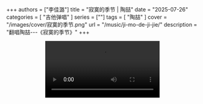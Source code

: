 +++
authors = ["李佳潞"]
title = "寂寞的季节 | 陶喆"
date = "2025-07-26"
categories = [
    "吉他弹唱"
]
series = [""]
tags = [
    "陶喆"
]
cover = "/images/cover/寂寞的季节.png"
url = "/music/ji-mo-de-ji-jie/"
description = "翻唱陶喆---《寂寞的季节》"
+++
<!DOCTYPE html>
<html lang="zh-CN">
<head>
    <meta charset="UTF-8">
    <meta name="viewport" content="width=device-width, initial-scale=1.0">
    <link rel="stylesheet" href="/assets/css/styles.css">
    <script src="/assets/js/toc.js"></script>    
</head>
<body>
    <article>
                    <section>
            <div class="container" style="display: flex; justify-content: center;">
              <video controls style="max-width:100%; height:auto;">
                <source src="https://pub-5b6dc435fbf3499ca474b4b6941cb647.r2.dev/%E5%AF%82%E5%AF%9E%E7%9A%84%E5%AD%A3%E8%8A%82.mp4" type="video/mp4">
                您的浏览器不支持 HTML5 视频播放。
              </video>
            </div>
        </section>
    </article>
</body>
</html>